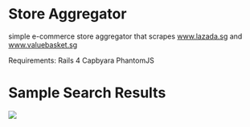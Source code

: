Store Aggregator
================

simple e-commerce store aggregator that scrapes www.lazada.sg and www.valuebasket.sg

Requirements:
Rails 4
Capbyara
PhantomJS

Sample Search Results
=============================
![](http://i.imgur.com/unvGgp6.png)
